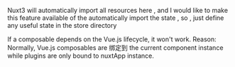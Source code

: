 Nuxt3 will automatically import all resources here , and I would like to make this feature available of the automatically import the state ,
so , just define any useful state in the store directory

If a composable depends on the Vue.js lifecycle, it won't work.
Reason: Normally, Vue.js composables are 绑定到 the current component instance while plugins are only bound to nuxtApp instance.
